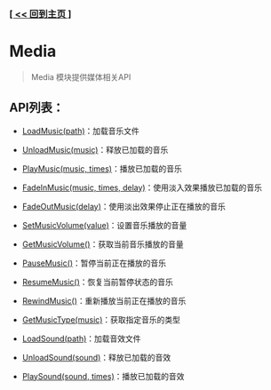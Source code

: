 ### [[ << 回到主页 ]](../../README.md)

# Media

> Media 模块提供媒体相关API

## API列表：

+ [LoadMusic(path)](_LoadMusic_.md)：加载音乐文件

+ [UnloadMusic(music)](_UnloadMusic_.md)：释放已加载的音乐

+ [PlayMusic(music, times)](_PlayMusic_.md)：播放已加载的音乐

+ [FadeInMusic(music, times, delay)](_FadeInMusic_.md)：使用淡入效果播放已加载的音乐

+ [FadeOutMusic(delay)](_FadeOutMusic_.md)：使用淡出效果停止正在播放的音乐

+ [SetMusicVolume(value)](_SetMusicVolume_.md)：设置音乐播放的音量

+ [GetMusicVolume()](_GetMusicVolume_.md)：获取当前音乐播放的音量

+ [PauseMusic()](_PauseMusic_.md)：暂停当前正在播放的音乐

+ [ResumeMusic()](_ResumeMusic_.md)：恢复当前暂停状态的音乐

+ [RewindMusic()](_RewindMusic_.md)：重新播放当前正在播放的音乐

+ [GetMusicType(music)](_GetMusicType_.md)：获取指定音乐的类型

+ [LoadSound(path)](_LoadSound_.md)：加载音效文件

+ [UnloadSound(sound)](_UnloadSound_.md)：释放已加载的音效

+ [PlaySound(sound, times)](_PlaySound_.md)：播放已加载的音效
